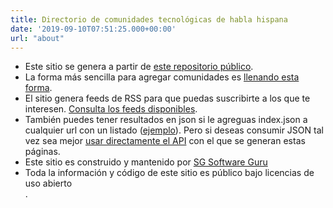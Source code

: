 ```yaml
---
title: Directorio de comunidades tecnológicas de habla hispana
date: '2019-09-10T07:51:25.000+00:00'
url: "about"
---
```


<ul>
  <li>Este sitio se genera a partir de <a href="https://github.com/softwareguru/comunidades-dev">este repositorio público</a>.</li> 
  <li>La forma más sencilla para agregar comunidades es <a href="https://airtable.com/shrHyiCxdnZX9oQqF">llenando esta forma</a>.</li>
  <li>El sitio genera feeds de RSS para que puedas suscribirte a los que te interesen. <a href="/rss">Consulta los feeds disponibles</a>.</li>
  <li>También puedes tener resultados en json si le agreguas index.json a cualquier url con un listado (<a href="/comunidades/index.json">ejemplo</a>). Pero 
  si deseas consumir JSON tal vez sea mejor <a href="https://api.comunidades.dev">usar directamente el API</a> con el que se generan estas páginas.</li>
  <li>Este sitio es construido y mantenido por <a href="https://sg.com.mx" target="_blank">SG Software Guru</a>
  <li>Toda la información y código de este sitio es público bajo licencias de uso abierto</li>.
</ul>
